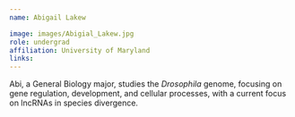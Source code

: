 ```yaml
---
name: Abigail Lakew

image: images/Abigial_Lakew.jpg
role: undergrad
affiliation: University of Maryland
links:
---
```


Abi, a General Biology major, studies the *Drosophila* genome, focusing on gene regulation, development, and cellular processes, with a current focus on lncRNAs in species divergence.